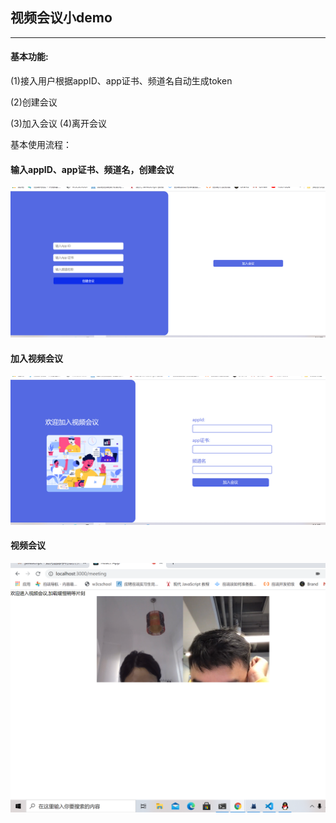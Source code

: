 ## 视频会议小demo

***
#### 基本功能:

(1)接入用户根据appID、app证书、频道名自动生成token

(2)创建会议

(3)加入会议 
(4)离开会议

基本使用流程：

#### 输入appID、app证书、频道名，创建会议
![创建会议图](./image/create.png)

#### 加入视频会议
![加入会议图](./image/join.png)
#### 视频会议
![视频会议图](./image/test.png)